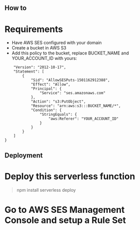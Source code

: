 ## How to

# Requirements

 - Have AWS SES configured with your domain
 - Create a bucket in AWS S3
 - Add this policy to the bucket, replace BUCKET_NAME and YOUR_ACCOUNT_ID with yours:

```{
    "Version": "2012-10-17",
    "Statement": [
        {
            "Sid": "AllowSESPuts-1501162912388",
            "Effect": "Allow",
            "Principal": {
                "Service": "ses.amazonaws.com"
            },
            "Action": "s3:PutObject",
            "Resource": "arn:aws:s3:::BUCKET_NAME/*",
            "Condition": {
                "StringEquals": {
                    "aws:Referer": "YOUR_ACCOUNT_ID"
                }
            }
        }
    ]
}
```

## Deployment

# Deploy this serverless function 

 > npm install
 > serverless deploy

# Go to AWS SES Management Console and setup a Rule Set 